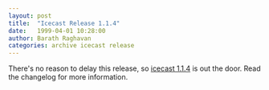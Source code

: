 ```yaml
---
layout: post
title:  "Icecast Release 1.1.4"
date:   1999-04-01 10:28:00
author: Barath Raghavan
categories: archive icecast release
---
```



There's no reason to delay this release, so [icecast 1.1.4](http://downloads.xiph.org/releases/icecast/icecast-1.1.4.tar.gz)
is out the door.
Read the changelog for more information.